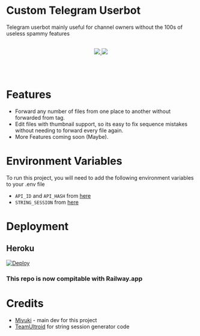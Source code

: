 # Custom Telegram Userbot
Telegram userbot mainly useful for channel owners without the 100s of useless spammy features
<br></br>
 <p align='center'>
  <a href="https://www.python.org/" alt="made-with-python"> <img src="https://img.shields.io/badge/Made%20with-Python-00ead3.svg?style=flat-square&logo=python&logoColor=00ead3&color=00ead3" /> </a>
  <a href="https://github.com/MiyukiKun/Anime_Gallery_Bot/" alt="Maintenance"> <img src="https://img.shields.io/badge/Maintained%3F-Yes-green.svg?style=flat-square&logo=serverless&logoColor=00ead3&color=00ead3" /> </a>
</p>
<br></br>

# Features
- Forward any number of files from one place to another without forwarded from tag.
- Edit files with thumbnail support, so its easy to fix sequence mistakes without needing to forward every file again.
- More Features coming soon (Maybe).


# Environment Variables

To run this project, you will need to add the following environment variables to your .env file

- `API_ID` and `API_HASH` from [here](https://my.telegram.org/)
- `STRING_SESSION` from [here](https://replit.com/@TeamUltroid/UltroidStringSession#main.py)

# Deployment 

## Heroku

[![Deploy](https://www.herokucdn.com/deploy/button.svg)](https://heroku.com/deploy?template=https://github.com/MiyukiKun/custom-userbot)
### This repo is now compitable with Railway.app

# Credits
-  [Miyuki](https://github.com/MiyukiKun) - main dev for this project
-  [TeamUltroid](https://t.me/TeamUltroid) for string session generator code
